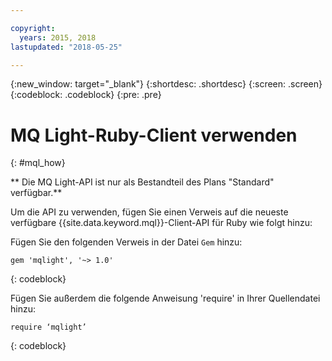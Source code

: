```yaml
---

copyright:
  years: 2015, 2018
lastupdated: "2018-05-25"

---
```


{:new_window: target="_blank"}
{:shortdesc: .shortdesc}
{:screen: .screen}
{:codeblock: .codeblock}
{:pre: .pre}

<!-- 14/11/18: info moved to eventstreams099.md, moved because of doc app changes -->
# MQ Light-Ruby-Client verwenden
{: #mql_how}

** Die MQ Light-API ist nur als Bestandteil des Plans "Standard" verfügbar.**
<br/>

Um die API zu verwenden, fügen Sie einen Verweis auf die neueste verfügbare {{site.data.keyword.mql}}-Client-API für Ruby wie folgt hinzu:

Fügen Sie den folgenden Verweis in der Datei <code>Gem</code> hinzu:

```
gem 'mqlight', '~> 1.0'
```
{: codeblock}

Fügen Sie außerdem die folgende Anweisung 'require' in Ihrer Quellendatei hinzu:

```
require ‘mqlight’
```
{: codeblock}

<!-- Comment from Andrew
Instructions for getting started, with links for more info
Simple send source and receive source in-line

-->


